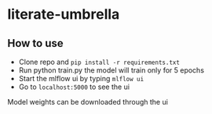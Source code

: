 # literate-umbrella
## How to use

  * Clone repo and `pip install -r requirements.txt` 
  * Run python train.py the model will train only for 5 epochs
  * Start the mlflow ui by typing `mlflow ui` 
  * Go to `localhost:5000` to see the ui

Model weights can be downloaded through the ui
